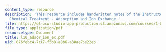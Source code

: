 ```yaml
---
content_type: resource
description: 'This resource includes handwritten notes of the Instructor on the topic:
  Chemical Treatment - Adsorption and Ion Exchange.'
file: https://ol-ocw-studio-app-production.s3.amazonaws.com/courses/1-85-water-and-wastewater-treatment-engineering-spring-2006/076febc47c47f5b8a8b6a30ae7be22eb_l10_adsor_ion_ex.pdf
file_type: application/pdf
resourcetype: Document
title: l10_adsor_ion_ex.pdf
uid: 076febc4-7c47-f5b8-a8b6-a30ae7be22eb
---
```

